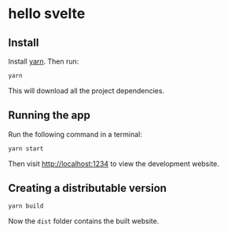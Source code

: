 # hello svelte

## Install

Install [yarn](https://classic.yarnpkg.com/en/docs/cli/install/). Then run:

```bash
yarn
```

This will download all the project dependencies.


## Running the app

Run the following command in a terminal:

```bash
yarn start
```

Then visit [http://localhost:1234](http://localhost:1234) to view the
development website.

## Creating a distributable version

```bash
yarn build
```

Now the `dist` folder contains the built website.
